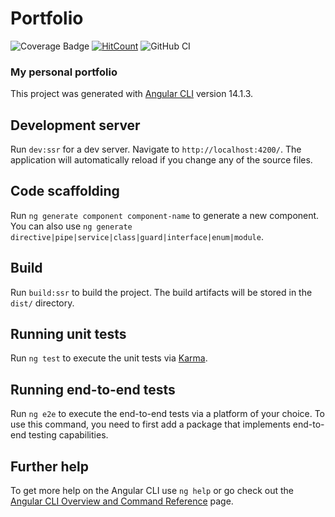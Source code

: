 # Portfolio

![Coverage Badge](https://img.shields.io/endpoint?url=https://gist.githubusercontent.com/RdDams/97552275aeef10e4d41fba19f817eae4/raw/portfolio_dev.json) [![HitCount](https://hits.dwyl.com/RdDams/portfolio.svg?style=flat-square)](http://hits.dwyl.com/RdDams/portfolio) ![GitHub CI](https://github.com/dwyl/auth_plug/actions/workflows/ci.yml/badge.svg)

### My personal portfolio

This project was generated with [Angular CLI](https://github.com/angular/angular-cli) version 14.1.3.

## Development server

Run `dev:ssr` for a dev server. Navigate to `http://localhost:4200/`. The application will automatically reload if you change any of the source files.

## Code scaffolding

Run `ng generate component component-name` to generate a new component. You can also use `ng generate directive|pipe|service|class|guard|interface|enum|module`.

## Build

Run `build:ssr` to build the project. The build artifacts will be stored in the `dist/` directory.

## Running unit tests

Run `ng test` to execute the unit tests via [Karma](https://karma-runner.github.io).

## Running end-to-end tests

Run `ng e2e` to execute the end-to-end tests via a platform of your choice. To use this command, you need to first add a package that implements end-to-end testing capabilities.

## Further help

To get more help on the Angular CLI use `ng help` or go check out the [Angular CLI Overview and Command Reference](https://angular.io/cli) page.
